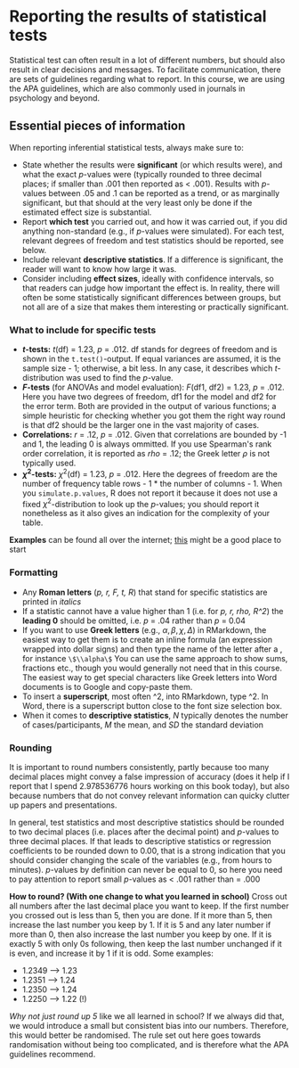 # Reporting the results of statistical tests

Statistical test can often result in a lot of different numbers, but should also result in clear decisions and messages. To facilitate communication, there are sets of guidelines regarding what to report. In this course, we are using the APA guidelines, which are also commonly used in journals in psychology and beyond.

## Essential pieces of information

When reporting inferential statistical tests, always make sure to:

* State whether the results were **significant** (or which results were), and what the exact *p*-values were (typically rounded to three decimal places; if smaller than .001 then reported as < .001). Results with *p*-values between .05 and .1 can be reported as a trend, or as marginally significant, but that should at the very least only be done if the estimated effect size is substantial.
* Report **which test** you carried out, and how it was carried out, if you did anything non-standard (e.g., if *p*-values were simulated). For each test, relevant degrees of freedom and test statistics should be reported, see below.
* Include relevant **descriptive statistics**. If a difference is significant, the reader will want to know how large it was.
* Consider including **effect sizes**, ideally with confidence intervals, so that readers can judge how important the effect is. In reality, there will often be some statistically significant differences between groups, but not all are of a  size that makes them interesting or practically significant.

### What to include for specific tests

* ***t*-tests:** *t*(df) = 1.23, *p* = .012. df stands for degrees of freedom and is shown in the `t.test()`-output. If equal variances are assumed, it is the sample size - 1; otherwise, a bit less. In any case, it describes which *t*-distribution was used to find the *p*-value.
* ***F*-tests** (for ANOVAs and model evaluation): *F*(df1, df2) = 1.23, *p* = .012. Here you have two degrees of freedom, df1 for the model and df2 for the error term. Both are provided in the output of various functions; a simple heuristic for checking whether you got them the right way round is that df2 should be the larger one in the vast majority of cases.
* **Correlations:** *r* = .12, *p* = .012. Given that correlations are bounded by -1 and 1, the leading 0 is always ommitted. If you use Spearman's rank order correlation, it is reported as *rho* = .12; the Greek letter $\rho$ is not typically used.
* **$\chi^2$-tests:** $\chi^2$(df) = 1.23, *p* = .012. Here the degrees of freedom are the number of frequency table rows - 1 * the number of columns - 1. When you `simulate.p.values`, R does not report it because it does not use a fixed $\chi^2$-distribution to look up the *p*-values; you should report it nonetheless as it also gives an indication for the complexity of your table.

**Examples** can be found all over the internet; [this](https://my.ilstu.edu/~jhkahn/apastats.html) might be a good place to start

### Formatting

* Any **Roman letters** (*p, r, F, t, R*) that stand for specific statistics are printed in *italics*
* If a statistic cannot have a value higher than 1 (i.e. for *p, r, rho, R^2*) the **leading 0** should be omitted, i.e. *p* = .04 rather than *p* = 0.04
* If you want to use **Greek letters** (e.g., $\alpha, \beta, \chi, \Delta$) in RMarkdown, the easiest way to get them is to create an inline formula (an expression wrapped into dollar signs) and then type the name of the letter after a \, for instance `\$\\alpha\$` You can use the same approach to show sums, fractions etc., though you would generally not need that in this course. The easiest way to get special characters like Greek letters into Word documents is to Google and copy-paste them.
* To insert a **superscript**, most often ^2, into RMarkdown, type \^2. In Word, there is a superscript button close to the font size selection box.
* When it comes to **descriptive statistics**, *N* typically denotes the number of cases/participants, *M* the mean, and *SD* the standard deviation

### Rounding

It is important to round numbers consistently, partly because too many decimal places might convey a false impression of accuracy (does it help if I report that I spend 2.978536776 hours working on this book today), but also because numbers that do not convey relevant information can quicky clutter up papers and presentations.

In general, test statistics and most descriptive statistics should be rounded to two decimal places (i.e. places after the decimal point) and *p*-values to three decimal places. If that leads to descriptive statistics or regression coefficients to be rounded down to 0.00, that is a strong indication that you should consider changing the scale of the variables (e.g., from hours to minutes). *p*-values by definition can never be equal to 0, so here you need to pay attention to report small *p*-values as < .001 rather than = .000

**How to round? (With one change to what you learned in school)** Cross out all numbers after the last decimal place you want to keep. If the first number you crossed out is less than 5, then you are done. If it more than 5, then increase the last number you keep by 1. If it is 5 and any later number if more than 0, then also increase the last number you keep by one. If it is exactly 5 with only 0s following, then keep the last number unchanged if it is even, and increase it by 1 if it is odd. Some examples:

* 1.2349 --> 1.23
* 1.2351 --> 1.24
* 1.2350 --> 1.24
* 1.2250 --> 1.22 (!)

*Why not just round up 5* like we all learned in school? If we always did that, we would introduce a small but consistent bias into our numbers. Therefore, this would better be randomised. The rule set out here goes towards randomisation without being too complicated, and is therefore what the APA guidelines recommend.





